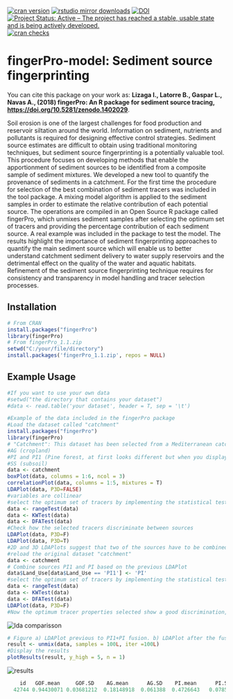 [![cran version](http://www.r-pkg.org/badges/version/fingerPro?color=yellow)](https://cran.r-project.org/package=fingerPro)
[![rstudio mirror downloads](http://cranlogs.r-pkg.org/badges/grand-total/fingerPro)](https://github.com/metacran/cranlogs.app)
[![DOI](https://zenodo.org/badge/DOI/10.5281/zenodo.1402029.svg)](https://doi.org/10.5281/zenodo.1402029)
[![Project Status: Active – The project has reached a stable, usable state and is being actively developed.](http://www.repostatus.org/badges/latest/active.svg)](http://www.repostatus.org/#active)
[![cran checks](https://cranchecks.info/badges/worst/fingerPro)](https://cranchecks.info/pkgs/fingerPro)
# fingerPro-model: Sediment source fingerprinting

You can cite this package on your work as:
**Lizaga I., Latorre B., Gaspar L., Navas A., (2018) fingerPro: An R package for sediment source tracing, https://doi.org/10.5281/zenodo.1402029**.

Soil erosion is one of the largest challenges for food production and reservoir siltation around the world. Information on sediment, nutrients and pollutants is required for designing effective control strategies. Sediment source estimates are difficult to obtain using traditional monitoring techniques, but sediment source fingerprinting is a potentially valuable tool. This procedure focuses on developing methods that enable the apportionment of sediment sources to be identified from a composite sample of sediment mixtures.
We developed a new tool to quantify the provenance of sediments in a catchment. For the first time the procedure for selection of the best combination of sediment tracers was included in the tool package. A mixing model algorithm is applied to the sediment samples in order to estimate the relative contribution of each potential source. The operations are compiled in an Open Source R package called fingerPro, which unmixes sediment samples after selecting the optimum set of tracers and providing the percentage contribution of each sediment source. A real example was included in the package to test the model. The results highlight the importance of sediment fingerprinting approaches to quantify the main sediment source which will enable us to better understand catchment sediment delivery to water supply reservoirs and the detrimental effect on the quality of the water and aquatic habitats. Refinement of the sediment source fingerprinting technique requires for consistency and transparency in model handling and tracer selection processes.

Installation
------------
``` r
# From CRAN
install.packages("fingerPro")
library(fingerPro)
# From fingerPro_1.1.zip
setwd("C:/your/file/directory")
install.packages('fingerPro_1.1.zip', repos = NULL)
```
Example Usage
-------------
``` r
#If you want to use your own data
#setwd("the directory that contains your dataset")
#data <- read.table('your dataset', header = T, sep = '\t')

#Example of the data included in the fingerPro package
#Load the dataset called "catchment" 
install.packages("fingerPro")
library(fingerPro)
# "Catchment": This dataset has been selected from a Mediterranean catchment and contains high-quality radionuclides and geochemistry data.
#AG (cropland)
#PI and PI1 (Pine forest, at first looks different but when you display de LDA plot you will see that the wisher decision in join both pines as the same source)
#SS (subsoil)
data <- catchment
boxPlot(data, columns = 1:6, ncol = 3)
correlationPlot(data, columns = 1:5, mixtures = T)
LDAPlot(data, P3D=FALSE)
#variables are collinear
#select the optimum set of tracers by implementing the statistical tests 
data <- rangeTest(data)
data <- KWTest(data)
data <- DFATest(data)
#Check how the selected tracers discriminate between sources
LDAPlot(data, P3D=F)
LDAPlot(data, P3D=T)
#2D and 3D LDAPlots suggest that two of the sources have to be combined
#reload the original dataset "catchment"
data <- catchment
# Combine sources PI1 and PI based on the previous LDAPlot
data$Land_Use[data$Land_Use == 'PI1'] <- 'PI'
#select the optimum set of tracers by implementing the statistical tests 
data <- rangeTest(data)
data <- KWTest(data)
data <- DFATest(data)
LDAPlot(data, P3D=F)
#Now the optimum tracer properties selected show a good discrimination, so proceed with the unmix function
``` 
![lda comparisson](https://user-images.githubusercontent.com/30837036/43969407-535dab0c-9cca-11e8-8c3d-18fbc3048fb0.png)
```r
# Figure a) LDAPlot previous to PI1+PI fusion. b) LDAPlot after the fusion of both pines
result <- unmix(data, samples = 100L, iter =100L)
#Display the results
plotResults(result, y_high = 5, n = 1)
```

![results](https://user-images.githubusercontent.com/30837036/43969666-2ebd7a1a-9ccb-11e8-8d71-445ad2e15daa.png)
```r
    id   GOF.mean     GOF.SD    AG.mean      AG.SD    PI.mean      PI.SD    SS.mean      SS.SD
  42744 0.94430071 0.03681212  0.18148918  0.061388  0.4726643   0.0785878  0.3458461  0.0654922
    
```
